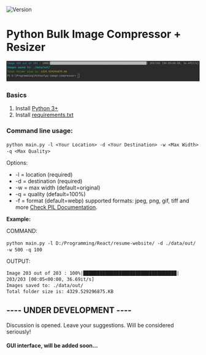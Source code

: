 ![Version](https://img.shields.io/badge/Python%203+-Supported-brightgreen)

# Python Bulk Image Compressor + Resizer
![alt text](https://github.com/georgekhananaev/py-image-compressor/blob/main/screenshot.jpg?raw=true)


### Basics
1. Install [Python 3+](https://www.python.org/downloads/)
2. Install [requirements.txt](https://note.nkmk.me/en/python-pip-install-requirements/)


### Command line usage:

`python main.py -l <Your Location> -d <Your Destination> -w <Max Width> -q <Max Quality>`

Options: 
* -l = location (required) 
* -d = destination (required) 
* -w = max width (default=original) 
* -q = quality (default=100%)
* -f = format (default=webp) supported formats: jpeg, png, gif, tiff and more [Check PIL Documentation](https://pillow.readthedocs.io/en/stable/handbook/image-file-formats.html).

**Example:**

COMMAND:

`python main.py -l D:/Programming/React/resume-website/ -d ./data/out/ -w 500 -q 100`

OUTPUT:
```
Image 203 out of 203 : 100%|██████████████████████████████████| 203/203 [00:05<00:00, 36.69it/s]
Images saved to: ./data/out/
Total folder size is: 4329.529296875.KB
```

## ---- UNDER DEVELOPMENT ----

Discussion is opened. Leave your suggestions. Will be considered seriously!


#### GUI interface, will be added soon...

